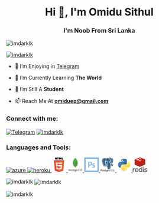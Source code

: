 <h1 align="center">Hi 👋, I'm Omidu Sithul
</h1>
<h3 align="center">I'm Noob From Sri Lanka</h3>

<p align="left"> <img src="https://komarev.com/ghpvc/?username=imdarklk&label=Profile%20views&color=0e75b6&style=flat" alt="imdarklk" /> </p>

<p align="left"> <a href="https://github.com/ryo-ma/github-profile-trophy"><img src="https://github-profile-trophy.vercel.app/?username=imdarklk" alt="imdarklk" /></a> </p>

- 🔭 I’m Enjoying in [Telegram](https://t.me/Omidu_Sithul)

- 🌱 I’m Currently Learning **The World**

- 🤝 I’m Still A **Student**

- 📫 Reach Me At **omiduep@gmail.com**

<h3 align="left">Connect with me:</h3>
<p align="left">
<a href="https://telegram.me/Omidu_Sithul" target="_blank"><img align="center" src="https://img.icons8.com/fluency/48/000000/telegram-app.png" alt="Telegram"></a>
<a href="https://dev.to/omidutheguy" target="blank"><img align="center" src="https://raw.githubusercontent.com/rahuldkjain/github-profile-readme-generator/master/src/images/icons/Social/devto.svg" alt="imdarklk" height="30" width="40" /></a>
</p>

<h3 align="left">Languages and Tools:</h3>
<p align="left"> <a href="https://azure.microsoft.com/en-in/" target="_blank" rel="noreferrer"> <img src="https://www.vectorlogo.zone/logos/microsoft_azure/microsoft_azure-icon.svg" alt="azure" width="40" height="40"/> </a> <a href="https://heroku.com" target="_blank" rel="noreferrer"> <img src="https://www.vectorlogo.zone/logos/heroku/heroku-icon.svg" alt="heroku" width="40" height="40"/> </a> <a href="https://www.w3.org/html/" target="_blank" rel="noreferrer"> <img src="https://raw.githubusercontent.com/devicons/devicon/master/icons/html5/html5-original-wordmark.svg" alt="html5" width="40" height="40"/> </a> <a href="https://www.mongodb.com/" target="_blank" rel="noreferrer"> <img src="https://raw.githubusercontent.com/devicons/devicon/master/icons/mongodb/mongodb-original-wordmark.svg" alt="mongodb" width="40" height="40"/> </a> <a href="https://www.photoshop.com/en" target="_blank" rel="noreferrer"> <img src="https://raw.githubusercontent.com/devicons/devicon/master/icons/photoshop/photoshop-line.svg" alt="photoshop" width="40" height="40"/> </a> <a href="https://www.postgresql.org" target="_blank" rel="noreferrer"> <img src="https://raw.githubusercontent.com/devicons/devicon/master/icons/postgresql/postgresql-original-wordmark.svg" alt="postgresql" width="40" height="40"/> </a> <a href="https://www.python.org" target="_blank" rel="noreferrer"> <img src="https://raw.githubusercontent.com/devicons/devicon/master/icons/python/python-original.svg" alt="python" width="40" height="40"/> </a> <a href="https://redis.io" target="_blank" rel="noreferrer"> <img src="https://raw.githubusercontent.com/devicons/devicon/master/icons/redis/redis-original-wordmark.svg" alt="redis" width="40" height="40"/> </a> </p>

<p><img align="left" src="https://github-readme-stats.vercel.app/api/top-langs?username=imdarklk&show_icons=true&locale=en&layout=compact" alt="imdarklk" /></p>

<p>&nbsp;<img align="center" src="https://github-readme-stats.vercel.app/api?username=imdarklk&show_icons=true&locale=en" alt="imdarklk" /></p>

<p><img align="center" src="https://github-readme-streak-stats.herokuapp.com/?user=imdarklk&" alt="imdarklk" /></p>
